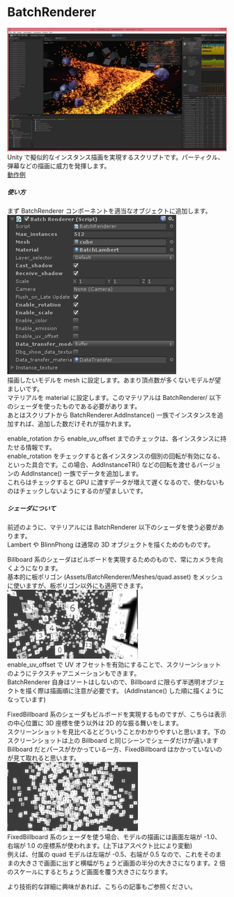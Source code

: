 # BatchRenderer
![alt text](Screenshots/sc2.png )  
Unity で擬似的なインスタンス描画を実現するスクリプトです。パーティクル、弾幕などの描画に威力を発揮します。  
[動作例](http://primitive-games.jp/Unity/CSharpBullet.html)
  
  
##### 使い方
まず BatchRenderer コンポーネントを適当なオブジェクトに追加します。  
![alt text](Screenshots/sc3.png)  
描画したいモデルを mesh に設定します。あまり頂点数が多くないモデルが望ましいです。  
マテリアルを material に設定します。このマテリアルは BatchRenderer/ 以下のシェーダを使ったものである必要があります。  
あとはスクリプトから BatchRenderer.AddInstance() 一族でインスタンスを追加すれば、追加した数だけそれが描かれます。  

enable_rotation から enable_uv_offset までのチェックは、各インスタンスに持たせる情報です。  
enable_rotation をチェックすると各インスタンスの個別の回転が有効になる、といった具合です。この場合、AddInstanceTR() などの回転を渡せるバージョンの AddInstance() 一族でデータを追加します。  
これらはチェックすると GPU に渡すデータが増えて遅くなるので、使わないものはチェックしないようにするのが望ましいです。  

##### シェーダについて
前述のように、マテリアルには BatchRenderer 以下のシェーダを使う必要があります。  
Lambert や BlinnPhong は通常の 3D オブジェクトを描くためのものです。  

Billboard 系のシェーダはビルボードを実現するためのもので、常にカメラを向くようになります。  
基本的に板ポリゴン (Assets/BatchRenderer/Meshes/quad.asset) をメッシュに使いますが、板ポリゴン以外にも適用できます。   
![alt text](Screenshots/billboard.gif)  
enable_uv_offset で UV オフセットを有効にすることで、スクリーンショットのようにテクスチャアニメーションもできます。  
BatchRenderer 自身はソートはしないので、Billboard に限らず半透明オブジェクトを描く際は描画順に注意が必要です。
(AddInstance() した順に描くようになっています)
  
FixedBillboard 系のシェーダもビルボードを実現するものですが、こちらは表示の中心位置に 3D 座標を使う以外は 2D 的な振る舞いをします。  
スクリーンショットを見比べるとどういうことかわかりやすいと思います。下のスクリーンショットは上の Billboard と同じシーンでシェーダだけが違います
Billboard だとパースがかかっている一方、FixedBillboard はかかっていないのが見て取れると思います。  
![alt text](Screenshots/fixedbillboard.gif)  
FixedBillboard 系のシェーダを使う場合、モデルの描画には画面左端が -1.0、右端が 1.0 の座標系が使われます。(上下はアスペクト比により変動)  
例えば、付属の quad モデルは左端が -0.5、右端が 0.5 なので、これをそのままの大きさで画面に出すと横幅がちょうど画面の半分の大きさになります。2 倍のスケールにするとちょうど画面を覆う大きさになります。


より技術的な詳細に興味があれば、こちらの記事もご参照ください。
